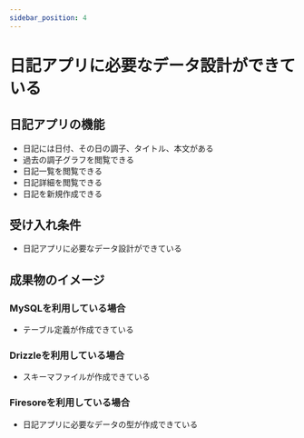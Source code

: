 ```yaml
---
sidebar_position: 4
---
```


# 日記アプリに必要なデータ設計ができている

## 日記アプリの機能

- 日記には日付、その日の調子、タイトル、本文がある
- 過去の調子グラフを閲覧できる
- 日記一覧を閲覧できる
- 日記詳細を閲覧できる
- 日記を新規作成できる

## 受け入れ条件

- 日記アプリに必要なデータ設計ができている

## 成果物のイメージ

### MySQLを利用している場合

- テーブル定義が作成できている

### Drizzleを利用している場合

- スキーマファイルが作成できている

### Firesoreを利用している場合

- 日記アプリに必要なデータの型が作成できている

